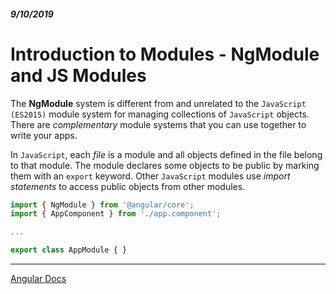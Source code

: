 ##### 9/10/2019
# Introduction to Modules - NgModule and JS Modules
The **NgModule** system is different from and unrelated to the `JavaScript (ES2015)` module system for managing collections of `JavaScript` objects.  There are _complementary_ module systems that you can use together to write your apps.

In `JavaScript`, each _file_ is a module and all objects defined in the file belong to that module.  The module declares some objects to be public by marking them with an `export` keyword.  Other `JavaScript` modules use _import statements_ to access public objects from other modules.

```js
import { NgModule } from '@angular/core';
import { AppComponent } from './app.component';

...

export class AppModule { }
```

---

[Angular Docs](https://angular.io/guide/architecture-modules)